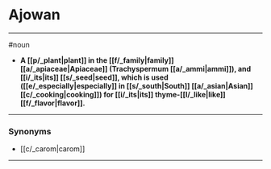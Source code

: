 # Ajowan
---
#noun
- **A [[p/_plant|plant]] in the [[f/_family|family]] [[a/_apiaceae|Apiaceae]] (Trachyspermum [[a/_ammi|ammi]]), and [[i/_its|its]] [[s/_seed|seed]], which is used ([[e/_especially|especially]] in [[s/_south|South]] [[a/_asian|Asian]] [[c/_cooking|cooking]]) for [[i/_its|its]] thyme-[[l/_like|like]] [[f/_flavor|flavor]].**
---
### Synonyms
- [[c/_carom|carom]]
---

